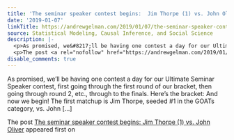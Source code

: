 ```yaml
---
title: 'The seminar speaker contest begins:  Jim Thorpe (1) vs. John Oliver'
date: '2019-01-07'
linkTitle: https://andrewgelman.com/2019/01/07/the-seminar-speaker-contest-begins-jim-thorpe-1-vs-john-oliver/
source: Statistical Modeling, Causal Inference, and Social Science
description: |-
  <p>As promised, we&#8217;ll be having one contest a day for our Ultimate Seminar Speaker contest, first going through the first round of our bracket, then going through round 2, etc., through to the finals. Here&#8217;s the bracket: And now we begin! The first matchup is Jim Thorpe, seeded #1 in the GOATs category, vs. John [&#8230;]</p>
  <p>The post <a rel="nofollow" href="https://andrewgelman.com/2019/01/07/the-seminar-speaker-contest-begins-jim-thorpe-1-vs-john-oliver/">The seminar speaker contest begins: Jim Thorpe (1) vs. John Oliver</a> appeared first on <a rel="nofollow" ...
disable_comments: true
---
```

<p>As promised, we&#8217;ll be having one contest a day for our Ultimate Seminar Speaker contest, first going through the first round of our bracket, then going through round 2, etc., through to the finals. Here&#8217;s the bracket: And now we begin! The first matchup is Jim Thorpe, seeded #1 in the GOATs category, vs. John [&#8230;]</p>
<p>The post <a rel="nofollow" href="https://andrewgelman.com/2019/01/07/the-seminar-speaker-contest-begins-jim-thorpe-1-vs-john-oliver/">The seminar speaker contest begins: Jim Thorpe (1) vs. John Oliver</a> appeared first on <a rel="nofollow" ...